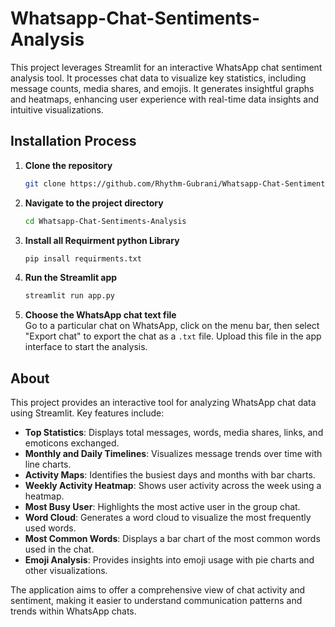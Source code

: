 # Whatsapp-Chat-Sentiments-Analysis
This project leverages Streamlit for an interactive WhatsApp chat sentiment analysis tool. It processes chat data to visualize key statistics, including message counts, media shares, and emojis. It generates insightful graphs and heatmaps, enhancing user experience with real-time data insights and intuitive visualizations.
## Installation Process

1. **Clone the repository**  
   ```bash
   git clone https://github.com/Rhythm-Gubrani/Whatsapp-Chat-Sentiments-Analysis.git
   ```

2. **Navigate to the project directory**  
   ```bash
   cd Whatsapp-Chat-Sentiments-Analysis
   ```
3. **Install all Requirment python Library**
   ```bash
   pip insall requirments.txt
   ```
4. **Run the Streamlit app**  
   ```bash
   streamlit run app.py
   ```

5. **Choose the WhatsApp chat text file**  
   Go to a particular chat on WhatsApp, click on the menu bar, then select "Export chat" to export the chat as a `.txt` file. Upload this file in the app interface to start the analysis.

## About

This project provides an interactive tool for analyzing WhatsApp chat data using Streamlit. Key features include:

- **Top Statistics**: Displays total messages, words, media shares, links, and emoticons exchanged.
- **Monthly and Daily Timelines**: Visualizes message trends over time with line charts.
- **Activity Maps**: Identifies the busiest days and months with bar charts.
- **Weekly Activity Heatmap**: Shows user activity across the week using a heatmap.
- **Most Busy User**: Highlights the most active user in the group chat.
- **Word Cloud**: Generates a word cloud to visualize the most frequently used words.
- **Most Common Words**: Displays a bar chart of the most common words used in the chat.
- **Emoji Analysis**: Provides insights into emoji usage with pie charts and other visualizations.

The application aims to offer a comprehensive view of chat activity and sentiment, making it easier to understand communication patterns and trends within WhatsApp chats.
